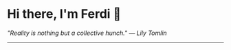 <h1>Hi there, I'm Ferdi 👋</h1>

<p><em>
  "Reality is nothing but a collective hunch." — Lily Tomlin
</em></p>

---
